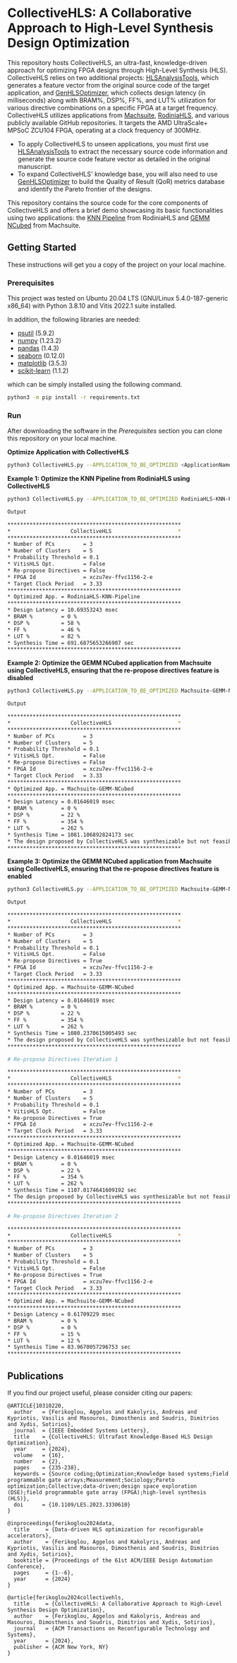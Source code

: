 # CollectiveHLS: A Collaborative Approach to High-Level Synthesis Design Optimization

This repository hosts CollectiveHLS, an ultra-fast, knowledge-driven approach for optimizing FPGA designs through High-Level Synthesis (HLS). CollectiveHLS relies on two additional projects: [HLSAnalysisTools](https://github.com/aferikoglou/HLSAnalysisTools), which generates a feature vector from the original source code of the target application, and [GenHLSOptimizer](https://github.com/aferikoglou/GenHLSOptimizer), which collects design latency (in milliseconds) along with BRAM%, DSP%, FF%, and LUT% utilization for various directive combinations on a specific FPGA at a target frequency. CollectiveHLS utilizes applications from [Machsuite](https://github.com/breagen/MachSuite), [RodiniaHLS](https://github.com/SFU-HiAccel/rodinia-hls), and various publicly available GitHub repositories. It targets the AMD UltraScale+ MPSoC ZCU104 FPGA, operating at a clock frequency of 300MHz. 
* To apply CollectiveHLS to unseen applications, you must first use [HLSAnalysisTools](https://github.com/aferikoglou/HLSAnalysisTools) to extract the necessary source code information and generate the source code feature vector as detailed in the original manuscript.
* To expand CollectiveHLS' knowledge base, you will also need to use [GenHLSOptimizer](https://github.com/aferikoglou/GenHLSOptimizer) to build the Quality of Result (QoR) metrics database and identify the Pareto frontier of the designs.

This repository contains the source code for the core components of CollectiveHLS and offers a brief demo showcasing its basic functionalities using two applications: the [KNN Pipeline](https://github.com/SFU-HiAccel/rodinia-hls/tree/master/Benchmarks/knn/knn_2_pipeline) from RodiniaHLS and [GEMM NCubed](https://github.com/breagen/MachSuite/tree/master/gemm/ncubed) from Machsuite.

## Getting Started

These instructions will get you a copy of the project on your local machine.

### Prerequisites

This project was tested on Ubuntu 20.04 LTS (GNU/Linux 5.4.0-187-generic x86_64) with Python 3.8.10 and Vitis 2022.1 suite installed. 

In addition, the following libraries are needed:

* [psutil](https://pypi.org/project/psutil/) (5.9.2)
* [numpy](https://pypi.org/project/numpy/) (1.23.2)
* [pandas](https://pypi.org/project/pandas/) (1.4.3)
* [seaborn](https://pypi.org/project/seaborn/) (0.12.0)
* [matplotlib](https://pypi.org/project/matplotlib/) (3.5.3)
* [scikit-learn](https://pypi.org/project/scikit-learn/) (1.1.2)

which can be simply installed using the following command.

```bash
python3 -m pip install -r requirements.txt
```

### Run

After downloading the software in the *Prerequisites* section you can clone this repository on your local machine.

**Optimize Application with CollectiveHLS**

```bash
python3 CollectiveHLS.py --APPLICATION_TO_BE_OPTIMIZED <ApplicationName>
```

**Example 1: Optimize the KNN Pipeline from RodiniaHLS using CollectiveHLS**

```bash
python3 CollectiveHLS.py --APPLICATION_TO_BE_OPTIMIZED RodiniaHLS-KNN-Pipeline

Output

*******************************************************
*                   CollectiveHLS                     *
*******************************************************
* Number of PCs         = 3
* Number of Clusters    = 5
* Probability Threshold = 0.1
* VitisHLS Opt.         = False
* Re-propose Directives = False
* FPGA Id               = xczu7ev-ffvc1156-2-e
* Target Clock Period   = 3.33
*******************************************************
* Optimized App. = RodiniaHLS-KNN-Pipeline
*******************************************************
* Design Latency = 10.69353243 msec
* BRAM %         = 0 %
* DSP %          = 58 %
* FF %           = 46 %
* LUT %          = 82 %
* Synthesis Time = 691.6875653266907 sec
*******************************************************


```

**Example 2: Optimize the GEMM NCubed application from Machsuite using CollectiveHLS, ensuring that the re-propose directives feature is disabled**

```bash
python3 CollectiveHLS.py --APPLICATION_TO_BE_OPTIMIZED Machsuite-GEMM-NCubed --REPROPOSE_DIRECTIVES False

Output

*******************************************************
*                   CollectiveHLS                     *
*******************************************************
* Number of PCs         = 3
* Number of Clusters    = 5
* Probability Threshold = 0.1
* VitisHLS Opt.         = False
* Re-propose Directives = False
* FPGA Id               = xczu7ev-ffvc1156-2-e
* Target Clock Period   = 3.33
*******************************************************
* Optimized App. = Machsuite-GEMM-NCubed
*******************************************************
* Design Latency = 0.01646019 msec
* BRAM %         = 0 %
* DSP %          = 22 %
* FF %           = 354 %
* LUT %          = 262 %
* Synthesis Time = 1081.106892824173 sec
* The design proposed by CollectiveHLS was synthesizable but not feasible.
*******************************************************


```

**Example 3: Optimize the GEMM NCubed application from Machsuite using CollectiveHLS, ensuring that the re-propose directives feature is enabled**


```bash
python3 CollectiveHLS.py --APPLICATION_TO_BE_OPTIMIZED Machsuite-GEMM-NCubed --REPROPOSE_DIRECTIVES True

Output

*******************************************************
*                   CollectiveHLS                     *
*******************************************************
* Number of PCs         = 3
* Number of Clusters    = 5
* Probability Threshold = 0.1
* VitisHLS Opt.         = False
* Re-propose Directives = True
* FPGA Id               = xczu7ev-ffvc1156-2-e
* Target Clock Period   = 3.33
*******************************************************
* Optimized App. = Machsuite-GEMM-NCubed
*******************************************************
* Design Latency = 0.01646019 msec
* BRAM %         = 0 %
* DSP %          = 22 %
* FF %           = 354 %
* LUT %          = 262 %
* Synthesis Time = 1080.2370615005493 sec
* The design proposed by CollectiveHLS was synthesizable but not feasible.
*******************************************************

# Re-propose Directives Iteration 1

*******************************************************
*                   CollectiveHLS                     *
*******************************************************
* Number of PCs         = 3
* Number of Clusters    = 5
* Probability Threshold = 0.1
* VitisHLS Opt.         = False
* Re-propose Directives = True
* FPGA Id               = xczu7ev-ffvc1156-2-e
* Target Clock Period   = 3.33
*******************************************************
* Optimized App. = Machsuite-GEMM-NCubed
*******************************************************
* Design Latency = 0.01646019 msec
* BRAM %         = 0 %
* DSP %          = 22 %
* FF %           = 354 %
* LUT %          = 262 %
* Synthesis Time = 1107.0174641609192 sec
* The design proposed by CollectiveHLS was synthesizable but not feasible.
*******************************************************

# Re-propose Directives Iteration 2

*******************************************************
*                   CollectiveHLS                     *
*******************************************************
* Number of PCs         = 3
* Number of Clusters    = 5
* Probability Threshold = 0.1
* VitisHLS Opt.         = False
* Re-propose Directives = True
* FPGA Id               = xczu7ev-ffvc1156-2-e
* Target Clock Period   = 3.33
*******************************************************
* Optimized App. = Machsuite-GEMM-NCubed
*******************************************************
* Design Latency = 0.61709229 msec
* BRAM %         = 0 %
* DSP %          = 0 %
* FF %           = 15 %
* LUT %          = 12 %
* Synthesis Time = 83.9670057296753 sec
*******************************************************

```

## Publications

If you find our project useful, please consider citing our papers:

```
@ARTICLE{10310220,
  author   = {Ferikoglou, Aggelos and Kakolyris, Andreas and Kypriotis, Vasilis and Masouros, Dimosthenis and Soudris, Dimitrios and Xydis, Sotirios},
  journal  = {IEEE Embedded Systems Letters}, 
  title    = {CollectiveHLS: Ultrafast Knowledge-Based HLS Design Optimization}, 
  year     = {2024},
  volume   = {16},
  number   = {2},
  pages    = {235-238},
  keywords = {Source coding;Optimization;Knowledge based systems;Field programmable gate arrays;Measurement;Sociology;Pareto optimization;Collective;data-driven;design space exploration (DSE);field programmable gate array (FPGA);high-level synthesis (HLS)},
  doi      = {10.1109/LES.2023.3330610}
}

@inproceedings{ferikoglou2024data,
  title     = {Data-driven HLS optimization for reconfigurable accelerators},
  author    = {Ferikoglou, Aggelos and Kakolyris, Andreas and Kypriotis, Vasilis and Masouros, Dimosthenis and Soudris, Dimitrios and Xydis, Sotirios},
  booktitle = {Proceedings of the 61st ACM/IEEE Design Automation Conference},
  pages     = {1--6},
  year      = {2024}
}

@article{ferikoglou2024collectivehls,
  title     = {CollectiveHLS: A Collaborative Approach to High-Level Synthesis Design Optimization},
  author    = {Ferikoglou, Aggelos and Kakolyris, Andreas and Masouros, Dimosthenis and Soudris, Dimitrios and Xydis, Sotirios},
  journal   = {ACM Transactions on Reconfigurable Technology and Systems},
  year      = {2024},
  publisher = {ACM New York, NY}
}
```
